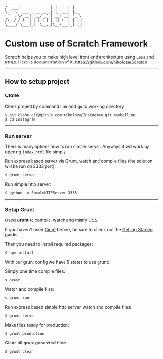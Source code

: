 	 _____                _       _
	/  ___|              | |     | |
	\ `--.  ___ _ __ __ _| |_ ___| |__
	 `--. \/ __| '__/ _` | __/ __| '_ \
	/\__/ / (__| | | (_| | || (__| | | |
	\____/ \___|_|  \__,_|\__\___|_| |_|


Custom use of Scratch Framework
=============

Scratch helps you to make high level front end architecture using `Less` and `HTML5`. Here is documentation of it: https://github.com/nikoloza/Scratch

-------------

How to setup project
-------------

### Clone
Clone project by command line and go to working directory

	$ git clone git@github.com:nikoloza/Instagram.git maybelline
	$ cd Instagram


-------------

### Run server
There is many options how to run simple server. Anyways it will work by opening `index.html` file simply.

Run express based server via Grunt, watch and compile files (the solution will be run on 3333 port):

	$ grunt server

Run simple http server:

	$ python -m SimpleHTTPServer 3333


-------------

### Setup Grunt
Used **Grunt** to compile, watch and minify CSS.

If you haven't used [Grunt](http://gruntjs.com/) before, be sure to check out the [Getting Started](http://gruntjs.com/getting-started) guide.

Then you need to install required packages:

	$ npm install

With our grunt config we have 5 states to use grunt:

Simply one time compile files:

	$ grunt

Watch and compile files:

	$ grunt run

Run express based simple http server, watch and compile files:

	$ grunt server

Make files ready for production:

	$ grunt production

Clean all grunt generated files:

	$ grunt clean